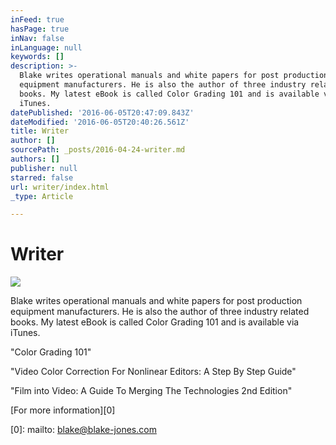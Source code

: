 ```yaml
---
inFeed: true
hasPage: true
inNav: false
inLanguage: null
keywords: []
description: >-
  Blake writes operational manuals and white papers for post production
  equipment manufacturers. He is also the author of three industry related
  books. My latest eBook is called Color Grading 101 and is available via
  iTunes.
datePublished: '2016-06-05T20:47:09.843Z'
dateModified: '2016-06-05T20:40:26.561Z'
title: Writer
author: []
sourcePath: _posts/2016-04-24-writer.md
authors: []
publisher: null
starred: false
url: writer/index.html
_type: Article

---
```

# Writer
![](https://the-grid-user-content.s3-us-west-2.amazonaws.com/f745712c-d4fb-4abf-8c98-12ec77151e0c.jpg)

Blake writes operational manuals and white papers for post production equipment manufacturers. He is also the author of three industry related books. My latest eBook is called Color Grading 101 and is available via iTunes.

"Color Grading 101"

"Video Color Correction For Nonlinear Editors: A Step By Step Guide"

"Film into Video: A Guide To Merging The Technologies 2nd Edition"

[For more information][0]

[0]: mailto: blake@blake-jones.com
